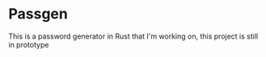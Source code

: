 # Passgen

This is a password generator in Rust that I'm working on, this project is still in prototype
